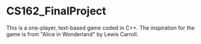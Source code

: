 # CS162_FinalProject
This is a one-player, text-based game coded in C++. The inspiration for the game is from "Alice in Wonderland" by Lewis Carroll.
